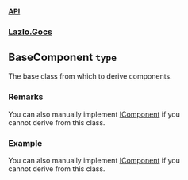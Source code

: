 #### [API](./API.md 'API')
### [Lazlo.Gocs](./API.md#Lazlo-Gocs 'Lazlo.Gocs')
## BaseComponent `type`
The base class from which to derive components.
### Remarks
You can also manually implement [IComponent](./Lazlo-Gocs-IComponent.md 'Lazlo.Gocs.IComponent') if you  
cannot derive from this class.
### Example
You can also manually implement [IComponent](./Lazlo-Gocs-IComponent.md 'Lazlo.Gocs.IComponent') if you  
cannot derive from this class.
